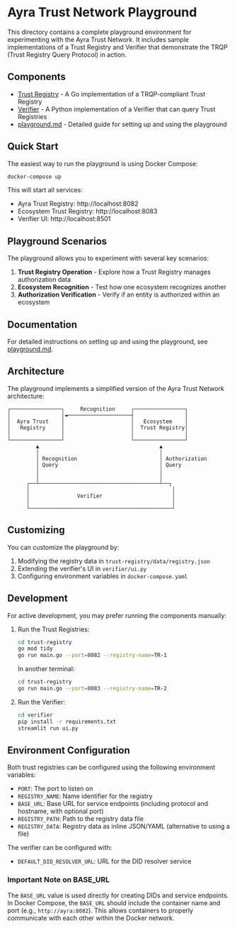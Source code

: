 # Ayra Trust Network Playground

This directory contains a complete playground environment for experimenting with the Ayra Trust Network. It includes sample implementations of a Trust Registry and Verifier that demonstrate the TRQP (Trust Registry Query Protocol) in action.

## Components

- [Trust Registry](./trust-registry/) - A Go implementation of a TRQP-compliant Trust Registry
- [Verifier](./verifier/) - A Python implementation of a Verifier that can query Trust Registries
- [playground.md](./playground.md) - Detailed guide for setting up and using the playground

## Quick Start

The easiest way to run the playground is using Docker Compose:

```bash
docker-compose up
```

This will start all services:
- Ayra Trust Registry: http://localhost:8082
- Ecosystem Trust Registry: http://localhost:8083
- Verifier UI: http://localhost:8501

## Playground Scenarios

The playground allows you to experiment with several key scenarios:

1. **Trust Registry Operation** - Explore how a Trust Registry manages authorization data
2. **Ecosystem Recognition** - Test how one ecosystem recognizes another
3. **Authorization Verification** - Verify if an entity is authorized within an ecosystem

## Documentation

For detailed instructions on setting up and using the playground, see [playground.md](./playground.md).

## Architecture

The playground implements a simplified version of the Ayra Trust Network architecture:

```
┌────────────────┐     Recognition     ┌────────────────┐
│                │◄────────────────────┤                │
│  Ayra Trust    │                     │   Ecosystem    │
│   Registry     │                     │  Trust Registry│
│                │                     │                │
└────────────────┘                     └────────────────┘
         ▲                                      ▲
         │                                      │
         │ Recognition                          │ Authorization
         │ Query                                │ Query
         │                                      │
         │                                      │
      ┌──┴──────────────────────────────────────┴──┐
      │                                             │
      │               Verifier                      │
      │                                             │
      └─────────────────────────────────────────────┘
```

## Customizing

You can customize the playground by:

1. Modifying the registry data in `trust-registry/data/registry.json`
2. Extending the verifier's UI in `verifier/ui.py`
3. Configuring environment variables in `docker-compose.yaml`

## Development

For active development, you may prefer running the components manually:

1. Run the Trust Registries:
   ```bash
   cd trust-registry
   go mod tidy
   go run main.go --port=8082 --registry-name=TR-1
   ```
   
   In another terminal:
   ```bash
   cd trust-registry
   go run main.go --port=8083 --registry-name=TR-2
   ```

2. Run the Verifier:
   ```bash
   cd verifier
   pip install -r requirements.txt
   streamlit run ui.py
   ```

## Environment Configuration

Both trust registries can be configured using the following environment variables:

- `PORT`: The port to listen on
- `REGISTRY_NAME`: Name identifier for the registry
- `BASE_URL`: Base URL for service endpoints (including protocol and hostname, with optional port)
- `REGISTRY_PATH`: Path to the registry data file
- `REGISTRY_DATA`: Registry data as inline JSON/YAML (alternative to using a file)

The verifier can be configured with:

- `DEFAULT_DID_RESOLVER_URL`: URL for the DID resolver service

### Important Note on BASE_URL

The `BASE_URL` value is used directly for creating DIDs and service endpoints. In Docker Compose, the `BASE_URL` should include the container name and port (e.g., `http://ayra:8082`). This allows containers to properly communicate with each other within the Docker network.
